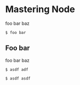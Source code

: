 
# Mastering Node

foo bar baz

    $ foo bar

## Foo bar

foo bar baz

    $ asdf adf

    $ asdf asdf 